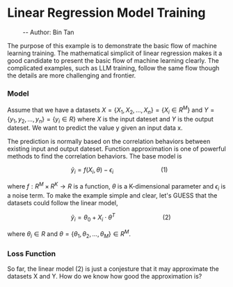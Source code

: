 # Linear Regression Model Training
&nbsp;&nbsp;&nbsp;&nbsp;&nbsp;&nbsp;&nbsp;&nbsp; -- Author: Bin Tan


The purpose of this example is to demonstrate the basic flow of machine learning training. The mathematical simplicit of linear regression 
makes it a good candidate to present the basic flow of machine learning clearly. The complicated examples, such as LLM training, follow
the same flow though the details are more challenging and frontier. 

### Model

Assume that we have a datasets $X = \{ X_1, X_2, ..., X_n\} = \{X_i \in R^M\}$ and $Y=\{ y_1, y_2, ..., y_n\} = \{ y_i \in R\}$ where $X$ is the input dateset and $Y$ 
is the output dateset. We want to predict the value y given an input data x. 

The prediction is normally based on the correlation behaviors between existing input and output dateset. Function approximation is one of 
powerful methods to find the correlation behaviors. The base model is

$\hspace {4cm}  \tilde y_i = f(X_i, \theta) - \epsilon_i \hspace {3cm} (1)$ 

where $f: R^M \times R^K \to R$ is a function, $\theta$ is a K-dimensional parameter and $\epsilon_i$ is a noise term. To make the example simple and clear,
let's GUESS that the datasets could follow the linear model,

$\hspace {4cm} \tilde y_i = \theta_0 + X_i \cdot \theta^T \hspace {3cm} (2)$

where $\theta_i \in R$ and $\theta = \{\theta_1, \theta_2, ..., \theta_M\} \in R^M$.

### Loss Function
So far, the linear model (2) is just a conjesture that it may approximate the datasets X and Y. How do we know how good the approximation is?


